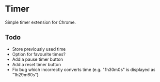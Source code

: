 # Timer
Simple timer extension for Chrome.

## Todo
- Store previously used time
- Option for favourite times? 
- Add a pause timer button
- Add a reset timer button
- Fix bug which incorrectly converts time (e.g. "1h30m0s" is displayed as "1h29m60s")